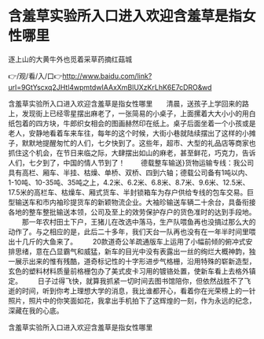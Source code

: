 # 含羞草实验所入口进入欢迎含羞草是指女性哪里
逐上山的大黄牛外也觅着采草药摘红菇城

👉/观/看/入/口👉http://www.baidu.com/link?url=9GtYscxq2JHtl4wpmtdwIAAxXmBlUXzKrLhK6E7cDRO&wd

含羞草实验所入口进入欢迎含羞草是指女性哪里　　清晨，送孩子上学回来的路上，发现街上已经零星摆出麻老了，一张简易的小桌子，上面摞着大大小小的用白纸包着的四方块，牛郎织女相会的图画赫然印在纸上。桌子后面坐着一个小孩或是老人，安静地看着车来车往，每年的这个时候，大街小巷就陆续摆出了这样的小摊子，默默地提醒匆忙的人们，七夕快到了。这些年，超市、大型的礼品店等商家也抓住这个机会，在节日来临之际，大肆摆出如山的麻老，甚至鲜花，巧克力，告诉人们，七夕到了，中国的情人节到了！
　　德载整车输送}货物运输专线：我公司具有高栏、厢车、半挂、枯燥、单桥、双桥、四到六轴；德载公司备有1吨以内、1-10吨、10-35吨、35吨之上，4.2米、6.2米、6.8米、8.7米、9.6米、12.5米、17.5米的高栏车、枯燥车、厢式货车、半封锁箱车为存户供给专线的包车交易。巨型输送车和市内袖珍提货车的新颖物流企业。大袖珍输送车辆二十余台，具备衔接各地的整车整批输送本领，公司及至上的效劳保护存户的货色准时的达到手段地。
　　那一年农村田土下户，王猪儿在改选中落马，生产队喂鱼再也没搞过那么大的动作了。与之相应的是，此后二十多年，我们天台一队再也没有在一年半时间里喂出十几斤的大鱼来了。
　　20款道奇公羊疏通版车上运用了小幅前倾的俯冲式安排思绪，意在凸显霸气和威猛，新车的目光中没有表露出一丝的绚烂大概神韵，独一展示出来的惟有残酷，道奇标记性的十字形进步气格栅，沿用特殊的崭新造型，玄色的塑料材料质量前格栅包办了美式皮卡习用的镀铬处置，使新车看上去格外镇定。
　　日子过得飞快，就算我抓紧一切时间去图书馆陪你，但依然战胜不了飞逝的时间，听到你考上理想大学的消息，我比谁都开心，看着你在光荣榜上的一针照片，照片中的你笑面如花，我拿出手机拍下了这辉煌的一刻，作为永远的纪念，深藏在我的心底。

含羞草实验所入口进入欢迎含羞草是指女性哪里
